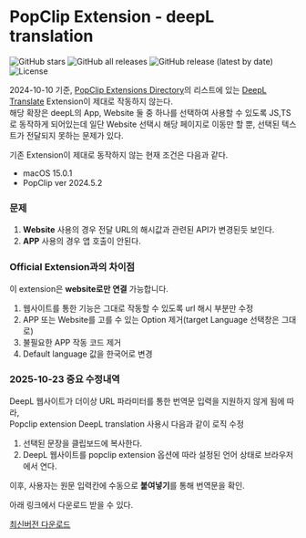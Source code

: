 # PopClip Extension - deepL translation
![GitHub stars](https://img.shields.io/github/stars/inchans/popclip-deepL-webTranslation?style=flat&logo=apachespark)
![GitHub all releases](https://img.shields.io/github/downloads/inchanS/popclip-deepL-webTranslation/total?logo=github) ![GitHub release (latest by date)](https://img.shields.io/github/v/release/inchanS/popclip-deepL-webTranslation?logo=rocket)  ![License](https://img.shields.io/github/license/inchanS/popclip-deepl-webtranslation)



2024-10-10 기준, [PopClip Extensions Directory](https://www.popclip.app/extensions/)의 리스트에 있는 [DeepL Translate](https://www.deepl.com/en/translator) Extension이 제대로 작동하지 않는다.  
해당 확장은 deepL의 App, Website 둘 중 하나를 선택하여 사용할 수 있도록 JS,TS로 동작하게 되어있는데 일단 Website 선택시 해당 페이지로 이동만 할 뿐, 선택된 텍스트가 전달되지 못하는 문제가 있다.    

기존 Extension이 제대로 동작하지 않는 현재 조건은 다음과 같다. 
- macOS 15.0.1
- PopClip ver 2024.5.2

### 문제
1. **Website** 사용의 경우 전달 URL의 해시값과 관련된 API가 변경된듯 보인다.
2. **APP** 사용의 경우 앱 호출이 안된다. 

### Official Extension과의 차이점
이 extension은 **website로만 연결** 가능합니다.  
1. 웹사이트를 통한 기능은 그대로 작동할 수 있도록 url 해시 부분만 수정
2. APP 또는 Website를 고를 수 있는 Option 제거(target Language 선택창은 그대로)
3. 불필요한 APP 작동 코드 제거 
4. Default language 값을 한국어로 변경 

### 2025-10-23 중요 수정내역
DeepL 웹사이트가 더이상 URL 파라미터를 통한 번역문 입력을 지원하지 않게 됨에 따라,  
Popclip extension DeepL translation 사용시 다음과 같이 로직 수정  
1. 선택된 문장을 클립보드에 복사한다.
2. DeepL 웹사이트를 popclip extension 옵션에 따라 설정된 언어 상태로 브라우저에서 연다.

이후, 사용자는 원문 입력칸에 수동으로 **붙여넣기**를 통해 번역문을 확인.


아래 링크에서 다운로드 받을 수 있다.



[최신버전 다운로드](https://github.com/inchanS/popclip-deepL-webTranslation/releases/latest)

